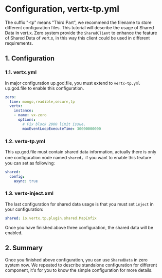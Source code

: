 # Configuration, vertx-tp.yml

The suffix "-tp" means "Third Part", we recommend the filename to store different configuration files. This tutorial
will describe the usage of Shared Data in vert.x. Zero system provide the `SharedClient` to enhance the feature of
Shared Data of vert.x, in this way this client could be used in different requirements.

## 1. Configuration

### 1.1. vertx.yml

In major configuration up.god.file, you must extend to `vertx-tp.yml` up.god.file to enable this configuration.

```yaml
zero:
  lime: mongo,readible,secure,tp
  vertx:
    instance:
    - name: vx-zero
      options:
        # Fix block 2000 limit issue.
        maxEventLoopExecuteTime: 30000000000
```

### 1.2. vertx-tp.yml

This up.god.file must contain shared data information, actually there is only one configuration node named `shared`，if
you want to enable this feature you can set as following:

```yaml
shared:
  config:
    async: true
```

### 1.3. vertx-inject.xml

The last configuration for shared data usage is that you must set `inject` in your configuration:

```yaml
shared: io.vertx.tp.plugin.shared.MapInfix
```

Once you have finished above three configuration, the shared data will be enabled.

## 2. Summary

Once you finished above configuration, you can use `SharedData` in zero system now. We repeated to describe standalone
configuration for different component, it's for you to know the simple configuration for more details. 



